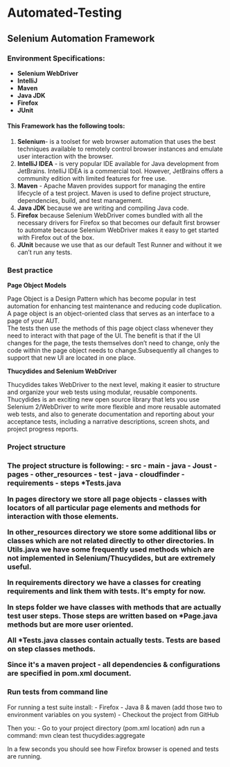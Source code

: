 Automated-Testing
=================

<h2>Selenium Automation Framework</h2>


<h3>Environment Specifications:</h3>
<ul>
<li><b>Selenium WebDriver</b></li>
<li><b>IntelliJ</b></li>
<li><b>Maven</b></li>
<li><b>Java JDK</b></li>
<li><b>Firefox</b></li>
<li><b>JUnit</b></li>
</ul>
<h4>This Framework has the following tools:</h4>

1. <b>Selenium</b>- is a toolset for web browser automation that uses the best techniques available to remotely control browser instances and emulate user interaction with the browser.
2. <b>IntelliJ IDEA</b> - is  very popular IDE available for Java development from JetBrains. IntelliJ IDEA is a commercial tool. However, JetBrains offers a community edition with limited features for free use.
3. <b>Maven</b> -  Apache Maven provides support for managing the entire lifecycle of a test project. Maven is used to define project structure, dependencies, build, and test management.
4. <b>Java JDK</b> because we are writing and compiling Java code.
5. <b>Firefox</b> because Selenium WebDriver comes bundled with all the necessary drivers for Firefox so that becomes our default first browser to automate because Selenium WebDriver makes it easy to get started with Firefox out of the box.
6. <b>JUnit</b> because we use that as our default Test Runner and without it we can’t run any tests.

<h3>Best practice</h3>

<b>Page Object Models</b>

Page Object is a Design Pattern which has become popular in test automation for enhancing test maintenance and reducing code duplication.<br> A page object is an object-oriented class that serves as an interface to a page of your AUT. <br>The tests then use the methods of this page object class whenever they need to interact with that page of the UI. The benefit is that if the UI changes for the page, the tests themselves don’t need to change, only the code within the page object needs to change.Subsequently all changes to support that new UI are located in one place.

<b>Thucydides and Selenium WebDriver</b>

Thucydides takes WebDriver to the next level, making it easier to structure and organize your web tests using modular, reusable components. Thucydides is an exciting new open source library that lets you use Selenium 2/WebDriver to write more flexible and more reusable automated web tests, and also to generate documentation and reporting about your acceptance tests, including a narrative descriptions, screen shots, and project progress reports.



<h3> Project structure <h3>

  The project structure is following:
    - src
      - main
        - java
          - Joust
            - pages
            - other_resources
      - test
        - java
          - cloudfinder
            - requirements
            - steps
            *Tests.java

  In pages directory we store all page objects - classes with locators of all particular page elements and methods for interaction with those elements.

  In other_resources directory we store some additional libs or classes which are not related directly to other directories. In Utils.java we have some frequently used methods which are not implemented in Selenium/Thucydides, but are extremely useful.

  In requirements directory we have a classes for creating requirements and link them with tests. It's empty for now.

  In steps folder we have classes with methods that are actually test user steps. Those steps are written based on *Page.java methods but are more user oriented.

  All *Tests.java classes contain actually tests. Tests are based on step classes methods.

  Since it's a maven project - all dependencies & configurations are specified in pom.xml document.

 <h3> Run tests from command line </h3>

  For running a test suite install:
    - Firefox
    - Java 8 & maven (add those two to environment variables on you system)
    - Checkout the project from GitHub

  Then you:
    - Go to your project directory (pom.xml location) adn run a command:
      mvn clean test thucydides:aggregate

  In a few seconds you should see how Firefox browser is opened and tests are running.
